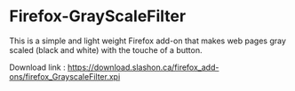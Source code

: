 # Firefox-GrayScaleFilter
This is a simple and light weight Firefox add-on that makes web pages gray scaled (black and white) with the touche of a button. 

Download link : https://download.slashon.ca/firefox_add-ons/firefox_GrayscaleFilter.xpi
